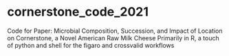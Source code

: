 # cornerstone_code_2021
Code for Paper: Microbial Composition, Succession, and Impact of Location on Cornerstone, a Novel American Raw Milk Cheese 
Primarily in R, a touch of python and shell for the figaro and crossvalid workflows
